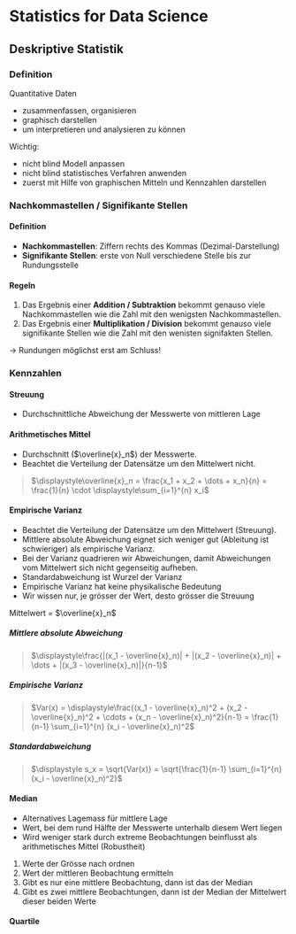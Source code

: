 # Statistics for Data Science

## Deskriptive Statistik

### Definition

Quantitative Daten

* zusammenfassen, organisieren
* graphisch darstellen
* um interpretieren und analysieren zu können

Wichtig:

* nicht blind Modell anpassen
* nicht blind statistisches Verfahren anwenden
* zuerst mit Hilfe von graphischen Mitteln und Kennzahlen darstellen

### Nachkommastellen / Signifikante Stellen

#### Definition

* **Nachkommastellen**: Ziffern rechts des Kommas (Dezimal-Darstellung)
* **Signifikante Stellen**: erste von Null verschiedene Stelle bis zur Rundungsstelle

#### Regeln

1. Das Ergebnis einer **Addition / Subtraktion** bekommt genauso viele Nachkommastellen wie die Zahl mit den wenigsten Nachkommastellen.
2. Das Ergebnis einer **Multiplikation / Division** bekommt genauso viele signifikante Stellen wie die Zahl mit den wenisten signifakten Stellen.

$\to$ Rundungen möglichst erst am Schluss!

### Kennzahlen

#### Streuung

* Durchschnittliche Abweichung der Messwerte von mittleren Lage

#### Arithmetisches Mittel

* Durchschnitt ($\overline{x}_n$) der Messwerte. 
* Beachtet die Verteilung der Datensätze um den Mittelwert nicht. 

> $\displaystyle\overline{x}_n = \frac{x_1 + x_2 + \dots + x_n}{n} = \frac{1}{n} \cdot \displaystyle\sum_{i=1}^{n} x_i$

#### Empirische Varianz

* Beachtet die Verteilung der Datensätze um den Mittelwert (Streuung). 
* Mittlere absolute Abweichung eignet sich weniger gut (Ableitung ist schwieriger) als empirische Varianz.
* Bei der Varianz quadrieren wir Abweichungen, damit Abweichungen vom Mittelwert sich nicht gegenseitig aufheben.
* Standardabweichung ist Wurzel der Varianz
* Empirische Varianz hat keine physikalische Bedeutung
* Wir wissen nur, je grösser der Wert, desto grösser die Streuung

Mittelwert = $\overline{x}_n$

##### Mittlere absolute Abweichung
> $\displaystyle\frac{|(x_1 - \overline{x}_n)| + |(x_2 - \overline{x}_n)| + \dots + |(x_3 - \overline{x}_n)|}{n-1}$

##### Empirische Varianz
> $Var(x) = \displaystyle\frac{(x_1 - \overline{x}_n)^2 + (x_2 - \overline{x}_n)^2 + \cdots + (x_n - \overline{x}_n)^2}{n-1} = \frac{1}{n-1} \sum_{i=1}^{n} (x_i - \overline{x}_n)^2$

##### Standardabweichung
> $\displaystyle s_x = \sqrt{Var(x)} = \sqrt{\frac{1}{n-1} \sum_{i=1}^{n} (x_i - \overline{x}_n)^2}$

#### Median

* Alternatives Lagemass für mittlere Lage
* Wert, bei dem rund Hälfte der Messwerte unterhalb diesem Wert liegen
* Wird weniger stark durch extreme Beobachtungen beinflusst als arithmetisches Mittel (Robustheit)

1. Werte der Grösse nach ordnen
2. Wert der mittleren Beobachtung ermitteln
3. Gibt es nur eine mittlere Beobachtung, dann ist das der Median
4. Gibt es zwei mittlere Beobachtungen, dann ist der Median der Mittelwert dieser beiden Werte

#### Quartile


